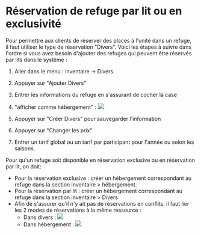 # Réservation de refuge par lit ou en exclusivité


Pour permettre aux clients de réserver des places à l'unité dans un refuge, il faut utiliser le type de réservation "Divers". Voici les étapes à suivre dans l'ordre si vous avez besoin d'ajouter des refuges qui peuvent être réservés par lits dans le système : 

1. Aller dans le menu : inventaire → Divers
2. Appuyer sur "Ajouter Divers"
3. Entrer les informations du refuge en s'assurant de cocher la case
4. "afficher comme hébergement" :
![](https://api.monosnap.com/rpc/file/download?id=Kq3LMrkSuM5FUDQw6W4lcxnQlGHvhs&type=attachment)

5. Appuyer sur "Créer Divers" pour sauvegarder l'information
6. Appuyer sur "Changer les prix"
7. Entrer un tarif global ou un tarif par participant pour l'année ou selon les saisons.


Pour qu'un refuge soit disponible en réservation exclusive ou en réservation par lit, on doit:

* Pour la réservation exclusive : créer un hébergement correspondant au refuge dans la section inventaire > hébergement.
* Pour la réservation par lit : créer un hébergement correspondant au refuge dans la section inventaire > Divers
* Afin de s'assurer qu'il n'y ait pas de réservations en conflits, il faut lier les 2 modes de réservations à la même ressource :
    * Dans divers : ![](https://api.monosnap.com/rpc/file/download?id=HlKMVE1oroTqbZeBTNAg7AknfQhoiz&type=attachment)
    * Dans hébergement : ![](https://api.monosnap.com/rpc/file/download?id=VttwiOOIKwND5GA5x1gG0ZkR5xTqhd&type=attachment)